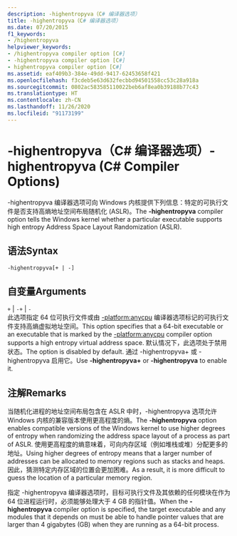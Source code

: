 ```yaml
---
description: -highentropyva（C# 编译器选项）
title: -highentropyva（C# 编译器选项）
ms.date: 07/20/2015
f1_keywords:
- /highentropyva
helpviewer_keywords:
- /highentropyva compiler option [C#]
- -highentropyva compiler option [C#]
- highentropyva compiler option [C#]
ms.assetid: eaf409b3-384e-49dd-9417-62453658f421
ms.openlocfilehash: f3cdeb5e63d632fecbbd94501558cc53c28a918a
ms.sourcegitcommit: 0802ac583585110022beb6af8ea0b39188b77c43
ms.translationtype: HT
ms.contentlocale: zh-CN
ms.lasthandoff: 11/26/2020
ms.locfileid: "91173199"
---
```

# <a name="-highentropyva-c-compiler-options"></a><span data-ttu-id="42551-103">-highentropyva（C# 编译器选项）</span><span class="sxs-lookup"><span data-stu-id="42551-103">-highentropyva (C# Compiler Options)</span></span>

<span data-ttu-id="42551-104">-highentropyva 编译器选项可向 Windows 内核提供下列信息：特定的可执行文件是否支持高熵地址空间布局随机化 (ASLR)。</span><span class="sxs-lookup"><span data-stu-id="42551-104">The **-highentropyva** compiler option tells the Windows kernel whether a particular executable supports high entropy Address Space Layout Randomization (ASLR).</span></span>  
  
## <a name="syntax"></a><span data-ttu-id="42551-105">语法</span><span class="sxs-lookup"><span data-stu-id="42551-105">Syntax</span></span>  
  
```console  
-highentropyva[+ | -]  
```  
  
## <a name="arguments"></a><span data-ttu-id="42551-106">自变量</span><span class="sxs-lookup"><span data-stu-id="42551-106">Arguments</span></span>  

 <span data-ttu-id="42551-107">`+` &#124; `-`</span><span class="sxs-lookup"><span data-stu-id="42551-107">`+` &#124; `-`</span></span>  
 <span data-ttu-id="42551-108">此选项指定 64 位可执行文件或由 [-platform:anycpu](./platform-compiler-option.md) 编译器选项标记的可执行文件支持高熵虚拟地址空间。</span><span class="sxs-lookup"><span data-stu-id="42551-108">This option specifies that a 64-bit executable or an executable that is marked by the [-platform:anycpu](./platform-compiler-option.md) compiler option supports a high entropy virtual address space.</span></span> <span data-ttu-id="42551-109">默认情况下，此选项处于禁用状态。</span><span class="sxs-lookup"><span data-stu-id="42551-109">The option is disabled by default.</span></span> <span data-ttu-id="42551-110">通过 -highentropyva+ 或 -highentropyva 启用它。</span><span class="sxs-lookup"><span data-stu-id="42551-110">Use **-highentropyva+** or **-highentropyva** to enable it.</span></span>  
  
## <a name="remarks"></a><span data-ttu-id="42551-111">注解</span><span class="sxs-lookup"><span data-stu-id="42551-111">Remarks</span></span>  

 <span data-ttu-id="42551-112">当随机化进程的地址空间布局包含在 ASLR 中时，-highentropyva 选项允许 Windows 内核的兼容版本使用更高程度的熵。</span><span class="sxs-lookup"><span data-stu-id="42551-112">The **-highentropyva** option enables compatible versions of the Windows kernel to use higher degrees of entropy when randomizing the address space layout of a process as part of ASLR.</span></span> <span data-ttu-id="42551-113">使用更高程度的熵意味着，可向内存区域（例如堆栈或堆）分配更多的地址。</span><span class="sxs-lookup"><span data-stu-id="42551-113">Using higher degrees of entropy means that a larger number of addresses can be allocated to memory regions such as stacks and heaps.</span></span> <span data-ttu-id="42551-114">因此，猜测特定内存区域的位置会更加困难。</span><span class="sxs-lookup"><span data-stu-id="42551-114">As a result, it is more difficult to guess the location of a particular memory region.</span></span>  
  
 <span data-ttu-id="42551-115">指定 -highentropyva 编译器选项时，目标可执行文件及其依赖的任何模块在作为 64 位进程运行时，必须能够处理大于 4 GB 的指针值。</span><span class="sxs-lookup"><span data-stu-id="42551-115">When the **-highentropyva** compiler option is specified, the target executable and any modules that it depends on must be able to handle pointer values that are larger than 4 gigabytes (GB) when they are running as a 64-bit process.</span></span>
